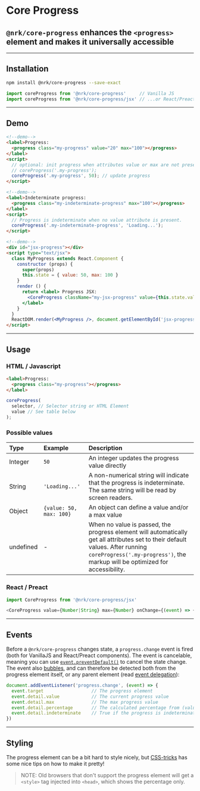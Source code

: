 # Core Progress

## `@nrk/core-progress` enhances the `<progress>` element and makes it universally accessible

---

## Installation

```bash
npm install @nrk/core-progress --save-exact
```
```js
import coreProgress from '@nrk/core-progress'     // Vanilla JS
import coreProgress from '@nrk/core-progress/jsx' // ...or React/Preact compatible JSX
```

---

<!--demo
<script src="core-progress/core-progress.min.js"></script>
<script src="core-progress/core-progress.jsx.js"></script>
<style>

</style>
demo-->

## Demo

```html
<!--demo-->
<label>Progress:
  <progress class="my-progress" value="20" max="100"></progress>
</label>
<script>
  // optional: init progress when attributes value or max are not present:
  // coreProgress('.my-progress'); 
  coreProgress('.my-progress', 50); // update progress
</script>
```

```html
<!--demo-->
<label>Indeterminate progress:
  <progress class="my-indeterminate-progress" max="100"></progress>
</label>
<script>
  // Progress is indeterminate when no value attribute is present. 
  coreProgress('.my-indeterminate-progress', 'Loading...'); 
</script>
```

```html
<!--demo-->
<div id="jsx-progress"></div>
<script type="text/jsx">
  class MyProgress extends React.Component {
    constructor (props) {
      super(props)
      this.state = { value: 50, max: 100 }
    }
    render () {
      return <label> Progress JSX: 
        <CoreProgress className="my-jsx-progress" value={this.state.value} max={this.state.max} onChange={(state) => this.setState(state)} />
      </label>
    }
  }
  ReactDOM.render(<MyProgress />, document.getElementById('jsx-progress'))
</script>
```
---

## Usage

### HTML / Javascript

```html
<label>Progress:
  <progress class="my-progress"></progress>
</label>
```

```js
coreProgress(
  selector, // Selector string or HTML Element
  value // See table below
);
```

### Possible values

Type | Example | Description
:-- | :-- | :--
Integer | `50` | An integer updates the progress value directly
String | `'Loading...'` | A non-numerical string will indicate that the progress is indeterminate. The same string will be read by screen readers.
Object | `{value: 50, max: 100}` | An object can define a value and/or a max value
undefined | - | When no value is passed, the progress element will automatically get all attributes set to their default values. After running `coreProgress('.my-progress')`, the markup will be optimized for accessibility.

### React / Preact

```js
import CoreProgress from '@nrk/core-progress/jsx'

<CoreProgress value={Number|String} max={Number} onChange={(event) => {}} />
```

---

## Events

Before a `@nrk/core-progress` changes state, a `progress.change` event is fired (both for VanillaJS and React/Preact components). The event is cancelable, meaning you can use [`event.preventDefault()`](https://developer.mozilla.org/en-US/docs/Web/API/Event/preventDefault) to cancel the state change. The event also [bubbles](https://developer.mozilla.org/en-US/docs/Learn/JavaScript/Building_blocks/Events#Event_bubbling_and_capture), and can therefore be detected both from the progress element itself, or any parent element (read [event delegation](https://stackoverflow.com/questions/1687296/what-is-dom-event-delegation)):


```js
document.addEventListener('progress.change', (event) => {
  event.target                  // The progress element
  event.detail.value            // The current progress value 
  event.detail.max              // The max progress value
  event.detail.percentage       // The calculated percentage from (value / max * 100)
  event.detail.indeterminate    // True if the progress is indeterminate (no value attribute)
})
```
---

## Styling

The progress element can be a bit hard to style nicely, but [CSS-tricks](https://css-tricks.com/html5-progress-element/) has some nice tips on how to make it pretty!

> NOTE: Old browsers that don't support the progress element will get a `<style>` tag injected into `<head>`, which shows the percentage only.
